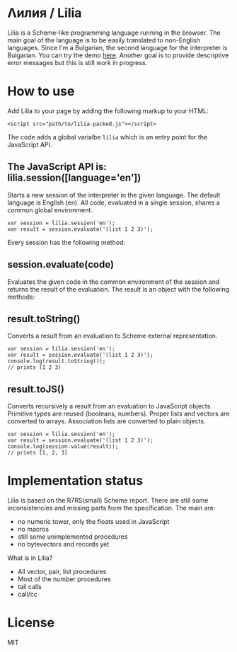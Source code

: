 Λилия / Lilia
=============

Lilia is a Scheme-like programming language running in the browser. The main goal of the language is to be easily translated to non-English languages. Since I'm a Bulgarian, the second language for the interpreter is Bulgarian. You can try the demo [here](http://ipelovski.github.io/lilia/editor/editor.html). Another goal is to provide descriptive error messages but this is still work in progress.

How to use
==========

Add Lilia to your page by adding the following markup to your HTML:
```
<script src="path/to/lilia-packed.js"></script>
```
The code adds a global varialbe `lilia` which is an entry point for the JavaScript API.

The JavaScript API is:
lilia.session([language='en'])
------------------------------
Starts a new session of the interpreter in the given language. The default language is English (en). All code, evaluated in a single session, shares a common global environment.
```
var session = lilia.session('en');
var result = session.evaluate('(list 1 2 3)');
```
Every session has the following method:

session.evaluate(code)
----------------------
Evaluates the given code in the common environment of the session and returns the result of the evaluation. The result is an object with the following methods:

result.toString()
-----------------
Converts a result from an evaluation to Scheme external representation.
```
var session = lilia.session('en');
var result = session.evaluate('(list 1 2 3)');
console.log(result.toString());
// prints (1 2 3)
```

result.toJS()
-------------
Converts recursively a result from an evaluation to JavaScript objects. Primitive types are reused (booleans, numbers). Proper lists and vectors are converted to arrays. Association lists are converted to plain objects.
```
var session = lilia.session('en');
var result = session.evaluate('(list 1 2 3)');
console.log(session.value(result));
// prints [1, 2, 3]
```

Implementation status
=====================
Lilia is based on the R7RS(small) Scheme report. There are still some inconsistencies and missing parts from the specification. The main are:
* no numeric tower, only the floats used in JavaScript
* no macros
* still some unimplemented procedures
* no bytevectors and records yet

What is in Lilia?
* All vector, pair, list procedures
* Most of the number procedures
* tail calls
* call/cc

License
=======
MIT
